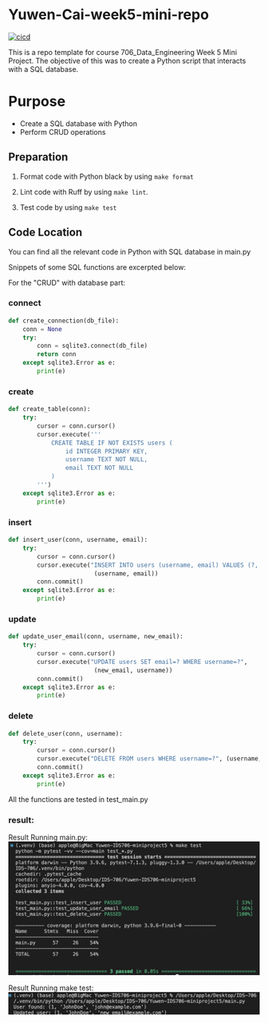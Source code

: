 # Yuwen-Cai-week5-mini-repo  

[![cicd](https://github.com/nogibjj/Yuwen-IDS706-miniproject5/actions/workflows/cicd.yml/badge.svg)](https://github.com/nogibjj/Yuwen-IDS706-miniproject5/actions/workflows/cicd.yml)  

This is a repo template for course 706_Data_Engineering Week 5 Mini Project. The objective of this was to create a Python script that interacts with a SQL database.

# Purpose
- Create a SQL database with Python
- Perform CRUD operations


## Preparation
1. Format code with Python black by using `make format`

2. Lint code with Ruff by using `make lint`. 

3. Test code by using `make test`


## Code Location
You can find all the relevant code in Python with SQL database in main.py

Snippets of some SQL functions are excerpted below:

For the "CRUD" with database part:

### connect 
```python
def create_connection(db_file):
    conn = None
    try:
        conn = sqlite3.connect(db_file)
        return conn
    except sqlite3.Error as e:
        print(e)
```

### create
```python
def create_table(conn):
    try:
        cursor = conn.cursor()
        cursor.execute('''
            CREATE TABLE IF NOT EXISTS users (
                id INTEGER PRIMARY KEY,
                username TEXT NOT NULL,
                email TEXT NOT NULL
            )
        ''')
    except sqlite3.Error as e:
        print(e)
```

### insert
```python
def insert_user(conn, username, email):
    try:
        cursor = conn.cursor()
        cursor.execute("INSERT INTO users (username, email) VALUES (?, ?)",
                        (username, email))
        conn.commit()
    except sqlite3.Error as e:
        print(e)
```

### update
```python
def update_user_email(conn, username, new_email):
    try:
        cursor = conn.cursor()
        cursor.execute("UPDATE users SET email=? WHERE username=?",
                        (new_email, username))
        conn.commit()
    except sqlite3.Error as e:
        print(e)
```

### delete
```python
def delete_user(conn, username):
    try:
        cursor = conn.cursor()
        cursor.execute("DELETE FROM users WHERE username=?", (username,))
        conn.commit()
    except sqlite3.Error as e:
        print(e)
```


All the functions are tested in test_main.py

### result:
Result Running main.py:
![Alt text](<test_result.png>)

Result Running make test:
![Alt text](<main_result.png>)
